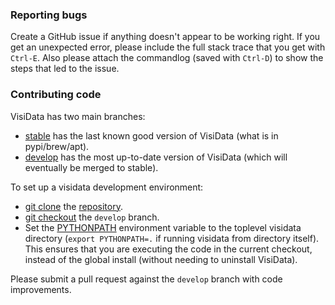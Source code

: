 ### Reporting bugs

Create a GitHub issue if anything doesn't appear to be working right. If you get an unexpected error, please include the full stack trace that you get with `Ctrl-E`.
Also please attach the commandlog (saved with `Ctrl-D`) to show the steps that led to the issue.

### Contributing code

VisiData has two main branches:

- [stable](https://github.com/saulpw/visidata/tree/stable) has the last known good version of VisiData (what is in pypi/brew/apt).
- [develop](https://github.com/saulpw/visidata/tree/develop) has the most up-to-date version of VisiData (which will eventually be merged to stable).

To set up a visidata development environment:
* [git clone](https://git-scm.com/docs/git-clone) the [repository](https://github.com/saulpw/visidata.git).
* [git checkout](https://git-scm.com/docs/git-checkout) the `develop` branch.
* Set the [PYTHONPATH](https://docs.python.org/2/using/cmdline.html#envvar-PYTHONPATH) environment variable to the toplevel visidata directory (`export PYTHONPATH=.` if running visidata from directory itself). This ensures that you are executing the code in the current checkout, instead of the global install (without needing to uninstall VisiData).

Please submit a pull request against the `develop` branch with code improvements.
